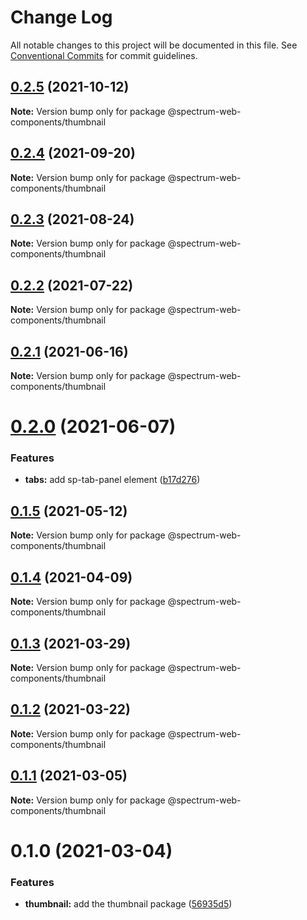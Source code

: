 # Change Log

All notable changes to this project will be documented in this file.
See [Conventional Commits](https://conventionalcommits.org) for commit guidelines.

## [0.2.5](https://github.com/adobe/spectrum-web-components/compare/@spectrum-web-components/thumbnail@0.2.4...@spectrum-web-components/thumbnail@0.2.5) (2021-10-12)

**Note:** Version bump only for package @spectrum-web-components/thumbnail

## [0.2.4](https://github.com/adobe/spectrum-web-components/compare/@spectrum-web-components/thumbnail@0.2.3...@spectrum-web-components/thumbnail@0.2.4) (2021-09-20)

**Note:** Version bump only for package @spectrum-web-components/thumbnail

## [0.2.3](https://github.com/adobe/spectrum-web-components/compare/@spectrum-web-components/thumbnail@0.2.2...@spectrum-web-components/thumbnail@0.2.3) (2021-08-24)

**Note:** Version bump only for package @spectrum-web-components/thumbnail

## [0.2.2](https://github.com/adobe/spectrum-web-components/compare/@spectrum-web-components/thumbnail@0.2.1...@spectrum-web-components/thumbnail@0.2.2) (2021-07-22)

**Note:** Version bump only for package @spectrum-web-components/thumbnail

## [0.2.1](https://github.com/adobe/spectrum-web-components/compare/@spectrum-web-components/thumbnail@0.2.0...@spectrum-web-components/thumbnail@0.2.1) (2021-06-16)

**Note:** Version bump only for package @spectrum-web-components/thumbnail

# [0.2.0](https://github.com/adobe/spectrum-web-components/compare/@spectrum-web-components/thumbnail@0.1.5...@spectrum-web-components/thumbnail@0.2.0) (2021-06-07)

### Features

-   **tabs:** add sp-tab-panel element ([b17d276](https://github.com/adobe/spectrum-web-components/commit/b17d2765cf415578a31e5fa23515c25ff4c3922d))

## [0.1.5](https://github.com/adobe/spectrum-web-components/compare/@spectrum-web-components/thumbnail@0.1.4...@spectrum-web-components/thumbnail@0.1.5) (2021-05-12)

**Note:** Version bump only for package @spectrum-web-components/thumbnail

## [0.1.4](https://github.com/adobe/spectrum-web-components/compare/@spectrum-web-components/thumbnail@0.1.3...@spectrum-web-components/thumbnail@0.1.4) (2021-04-09)

**Note:** Version bump only for package @spectrum-web-components/thumbnail

## [0.1.3](https://github.com/adobe/spectrum-web-components/compare/@spectrum-web-components/thumbnail@0.1.2...@spectrum-web-components/thumbnail@0.1.3) (2021-03-29)

**Note:** Version bump only for package @spectrum-web-components/thumbnail

## [0.1.2](https://github.com/adobe/spectrum-web-components/compare/@spectrum-web-components/thumbnail@0.1.1...@spectrum-web-components/thumbnail@0.1.2) (2021-03-22)

**Note:** Version bump only for package @spectrum-web-components/thumbnail

## [0.1.1](https://github.com/adobe/spectrum-web-components/compare/@spectrum-web-components/thumbnail@0.1.0...@spectrum-web-components/thumbnail@0.1.1) (2021-03-05)

**Note:** Version bump only for package @spectrum-web-components/thumbnail

# 0.1.0 (2021-03-04)

### Features

-   **thumbnail:** add the thumbnail package ([56935d5](https://github.com/adobe/spectrum-web-components/commit/56935d5f6183c700b036ffd058629a3d9cbdbbbc))
